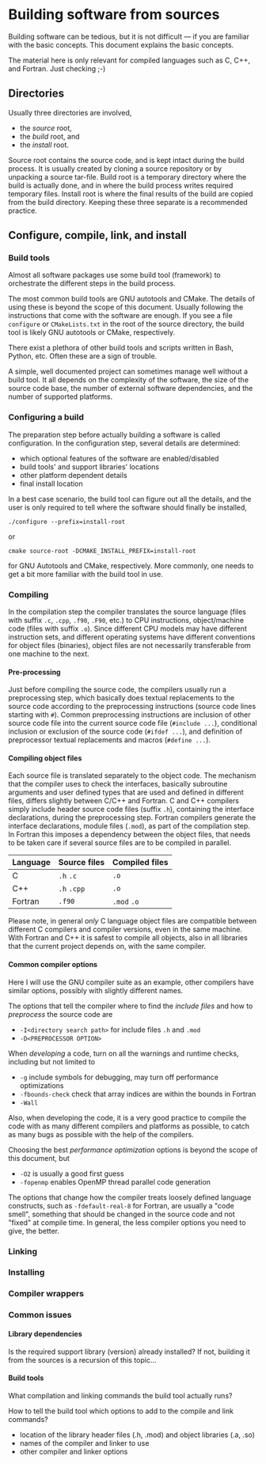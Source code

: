 # Building software from sources

Building software can be tedious, but it is not difficult &mdash; if you are
familiar with the basic concepts. This document explains the basic concepts.

The material here is only relevant for compiled languages such as C, C++, and
Fortran. Just checking ;-)

## Directories

Usually three directories are involved,

- the *source* root,
- the *build* root, and
- the *install* root.

Source root contains the source code, and is kept intact during the build
process. It is usually created by cloning a source repository or by unpacking a
source tar-file. Build root is a temporary directory where the build is actually
done, and in where the build process writes required temporary files. Install
root is where the final results of the build are copied from the build
directory. Keeping these three separate is a recommended practice.

## Configure, compile, link, and install

### Build tools

Almost all software packages use some build tool (framework) to orchestrate the
different steps in the build process.

The most common build tools are GNU autotools and CMake. The details of
using these is beyond the scope of this document. Usually following the
instructions that come with the software are enough. If you see a file
`configure` or `CMakeLists.txt` in the root of the source directory, the
build tool is likely GNU autotools or CMake, respectively.

There exist a plethora of other build tools and scripts written in Bash, Python,
etc. Often these are a sign of trouble.

A simple, well documented project can sometimes manage well without a build
tool. It all depends on the complexity of the software, the size of the source
code base, the number of external software dependencies, and the number of
supported platforms.

### Configuring a build

The preparation step before actually building a software is called
configuration. In the configuration step, several details are determined:

- which optional features of the software are enabled/disabled
- build tools' and support libraries' locations
- other platform dependent details
- final install location

In a best case scenario, the build tool can figure out all the details, and the
user is only required to tell where the software should finally be installed,

```
./configure --prefix=install-root
```

or

```
cmake source-root -DCMAKE_INSTALL_PREFIX=install-root
```

for GNU Autotools and CMake, respectively. More commonly, one needs to get a bit
more familiar with the build tool in use.

### Compiling

In the compilation step the compiler translates the source language (files with
suffix `.c`, `.cpp`, `.f90`, `.F90`, etc.) to CPU instructions, object/machine
code (files with suffix `.o`). Since different CPU models may have different
instruction sets, and different operating systems have different conventions for
object files (binaries), object files are not necessarily transferable from one
machine to the next.

#### Pre-processing

Just before compiling the source code, the compilers usually run a preprocessing
step, which basically does textual replacements to the source code according to
the preprocessing instructions (source code lines starting with `#`). Common
preprocessing instructions are inclusion of other source code file into the
current source code file (`#include ...`), conditional inclusion or exclusion of
the source code (`#ifdef ...`), and definition of preprocessor textual
replacements and macros (`#define ...`).

#### Compiling object files

Each source file is translated separately to the object code. The mechanism that
the compiler uses to check the interfaces, basically subroutine arguments and
user defined types that are used and defined in different files, differs
slightly between C/C++ and Fortran. C and C++ compilers simply include header
source code files (suffix `.h`), containing the interface declarations, during
the preprocessing step. Fortran compilers generate the interface declarations,
module files (`.mod`), as part of the compilation step. In Fortran this imposes
a dependency between the object files, that needs to be taken care if several
source files are to be compiled in parallel.

| Language | Source files | Compiled files |
| -------  | ------------ | -------------- |
| C        | `.h` `.c`    | `.o`           |
| C++      | `.h` `.cpp`  | `.o`           |
| Fortran  | `.f90`       | `.mod` `.o`    |

Please note, in general *only* C language object files are compatible between
different C compilers and compiler versions, even in the same machine. With
Fortran and C++ it is safest to compile all objects, also in all libraries that
the current project depends on, with the same compiler.

#### Common compiler options

Here I will use the GNU compiler suite as an example, other compilers have
similar options, possibly with slightly different names.

The options that tell the compiler where to find the *include files* and how to
*preprocess* the source code are

- `-I<directory search path>` for include files `.h` and `.mod`
- `-D<PREPROCESSOR OPTION>`

When *developing* a code, turn on all the warnings and runtime checks, including
but not limited to

- `-g` include symbols for debugging, may turn off performance optimizations
- `-fbounds-check` check that array indices are within the bounds in Fortran
- `-Wall`

Also, when developing the code, it is a very good practice to compile the code
with as many different compilers and platforms as possible, to catch as many
bugs as possible with the help of the compilers.

Choosing the best *performance optimization* options is beyond the scope of this
document, but

- `-O2` is usually a good first guess
- `-fopenmp` enables OpenMP thread parallel code generation

The options that change how the compiler treats loosely defined language
constructs, such as `-fdefault-real-8` for Fortran, are usually a "code smell",
something that should be changed in the source code and not "fixed" at compile
time. In general, the less compiler options you need to give, the better.

### Linking

### Installing

### Compiler wrappers

### Common issues

#### Library dependencies

Is the required support library (version) already installed? If not, building it
from the sources is a recursion of this topic...

#### Build tools

What compilation and linking commands the build tool actually runs?

How to tell the build tool which options to add to the compile and link
commands?

- location of the library header files (.h, .mod) and object libraries (.a,
  .so)
- names of the compiler and linker to use
- other compiler and linker options
